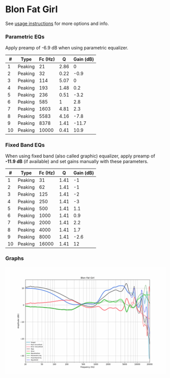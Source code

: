 # Blon Fat Girl
See [usage instructions](https://github.com/jaakkopasanen/AutoEq#usage) for more options and info.

### Parametric EQs
Apply preamp of -6.9 dB when using parametric equalizer.

|   # | Type    |   Fc (Hz) |    Q |   Gain (dB) |
|-----|---------|-----------|------|-------------|
|   1 | Peaking |        21 | 2.86 |         0   |
|   2 | Peaking |        32 | 0.22 |        -0.9 |
|   3 | Peaking |       114 | 5.07 |         0   |
|   4 | Peaking |       193 | 1.48 |         0.2 |
|   5 | Peaking |       236 | 0.51 |        -3.2 |
|   6 | Peaking |       585 | 1    |         2.8 |
|   7 | Peaking |      1603 | 4.81 |         2.3 |
|   8 | Peaking |      5583 | 4.16 |        -7.8 |
|   9 | Peaking |      8378 | 1.41 |       -11.7 |
|  10 | Peaking |     10000 | 0.41 |        10.9 |

### Fixed Band EQs
When using fixed band (also called graphic) equalizer, apply preamp of **-11.9 dB** (if available) and set gains manually with these parameters.

|   # | Type    |   Fc (Hz) |    Q |   Gain (dB) |
|-----|---------|-----------|------|-------------|
|   1 | Peaking |        31 | 1.41 |        -1   |
|   2 | Peaking |        62 | 1.41 |        -1   |
|   3 | Peaking |       125 | 1.41 |        -2   |
|   4 | Peaking |       250 | 1.41 |        -3   |
|   5 | Peaking |       500 | 1.41 |         1.1 |
|   6 | Peaking |      1000 | 1.41 |         0.9 |
|   7 | Peaking |      2000 | 1.41 |         2.2 |
|   8 | Peaking |      4000 | 1.41 |         1.7 |
|   9 | Peaking |      8000 | 1.41 |        -2.6 |
|  10 | Peaking |     16000 | 1.41 |        12   |

### Graphs
![](./Blon%20Fat%20Girl.png)
